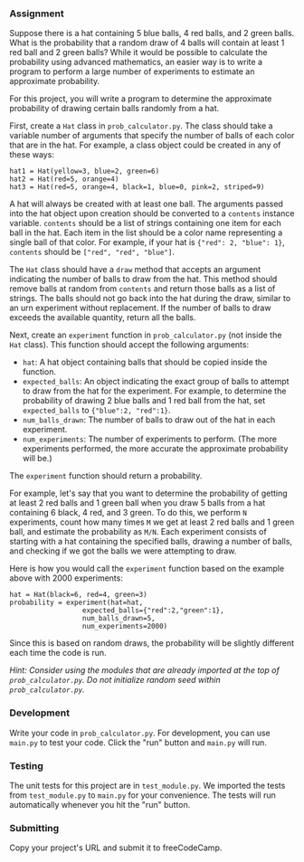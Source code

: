 ### Assignment

Suppose there is a hat containing 5 blue balls, 4 red balls, and 2 green balls. What is the probability that a random
draw of 4 balls will contain at least 1 red ball and 2 green balls? While it would be possible to calculate the
probability using advanced mathematics, an easier way is to write a program to perform a large number of experiments to
estimate an approximate probability.

For this project, you will write a program to determine the approximate probability of drawing certain balls randomly
from a hat.

First, create a `Hat` class in `prob_calculator.py`. The class should take a variable number of arguments that specify
the number of balls of each color that are in the hat. For example, a class object could be created in any of these
ways:

```
hat1 = Hat(yellow=3, blue=2, green=6)
hat2 = Hat(red=5, orange=4)
hat3 = Hat(red=5, orange=4, black=1, blue=0, pink=2, striped=9)
```

A hat will always be created with at least one ball. The arguments passed into the hat object upon creation should be
converted to a `contents` instance variable. `contents` should be a list of strings containing one item for each ball in
the hat. Each item in the list should be a color name representing a single ball of that color. For example, if your hat
is `{"red": 2, "blue": 1}`, `contents` should be `["red", "red", "blue"]`.

The `Hat` class should have a `draw` method that accepts an argument indicating the number of balls to draw from the
hat. This method should remove balls at random from `contents` and return those balls as a list of strings. The balls
should not go back into the hat during the draw, similar to an urn experiment without replacement. If the number of
balls to draw exceeds the available quantity, return all the balls.

Next, create an `experiment` function in `prob_calculator.py` (not inside the `Hat` class). This function should accept
the following arguments:

* `hat`: A hat object containing balls that should be copied inside the function.
* `expected_balls`: An object indicating the exact group of balls to attempt to draw from the hat for the experiment.
  For example, to determine the probability of drawing 2 blue balls and 1 red ball from the hat, set `expected_balls`
  to `{"blue":2, "red":1}`.
* `num_balls_drawn`: The number of balls to draw out of the hat in each experiment.
* `num_experiments`: The number of experiments to perform. (The more experiments performed, the more accurate the
  approximate probability will be.)

The `experiment` function should return a probability.

For example, let's say that you want to determine the probability of getting at least 2 red balls and 1 green ball when
you draw 5 balls from a hat containing 6 black, 4 red, and 3 green. To do this, we perform `N` experiments, count how
many times `M` we get at least 2 red balls and 1 green ball, and estimate the probability as `M/N`. Each experiment
consists of starting with a hat containing the specified balls, drawing a number of balls, and checking if we got the
balls we were attempting to draw.

Here is how you would call the `experiment` function based on the example above with 2000 experiments:

```
hat = Hat(black=6, red=4, green=3)
probability = experiment(hat=hat, 
                  expected_balls={"red":2,"green":1},
                  num_balls_drawn=5,
                  num_experiments=2000)
```

Since this is based on random draws, the probability will be slightly different each time the code is run.

*Hint: Consider using the modules that are already imported at the top of `prob_calculator.py`. Do not initialize random
seed within `prob_calculator.py`.*

### Development

Write your code in `prob_calculator.py`. For development, you can use `main.py` to test your code. Click the "run"
button and `main.py` will run.

### Testing

The unit tests for this project are in `test_module.py`. We imported the tests from `test_module.py` to `main.py` for
your convenience. The tests will run automatically whenever you hit the "run" button.

### Submitting

Copy your project's URL and submit it to freeCodeCamp.